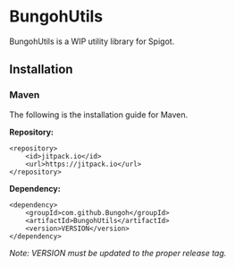 # BungohUtils

BungohUtils is a WIP utility library for Spigot.

## Installation

### Maven

The following is the installation guide for Maven.

**Repository:**
```
<repository>
    <id>jitpack.io</id>
    <url>https://jitpack.io</url>
</repository>
```

**Dependency:**
```
<dependency>
    <groupId>com.github.Bungoh</groupId>
    <artifactId>BungohUtils</artifactId>
    <version>VERSION</version>
</dependency>
```

*Note: VERSION must be updated to the proper release tag.*
